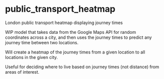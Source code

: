 # public_transport_heatmap
London public transport heatmap displaying journey times 

WIP model that takes data from the Google Maps API for random coordinates across a city, and then uses the journey times to predict any journey time between two locations. 

Will create a heatmap of the journey times from a given location to all locations in the given city. 

Useful for deciding where to live based on journey times (not distance) from areas of interest. 
